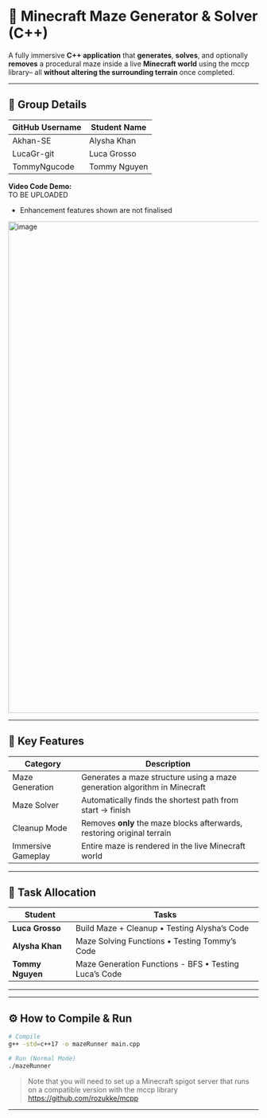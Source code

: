 # 🧩 Minecraft Maze Generator & Solver (C++)

A fully immersive **C++ application** that **generates**, **solves**, and optionally **removes** a procedural maze inside a live **Minecraft world** using the mccp library– all **without altering the surrounding terrain** once completed.



---

## 👥 Group Details

| GitHub Username    | Student Name       |
|--------------------|--------------------|
| Akhan-SE        | Alysha Khan         |
| LucaGr-git         | Luca Grosso         |
| TommyNgucode       | Tommy Nguyen        |

**Video Code Demo:**  
TO BE UPLOADED

- Enhancement features shown are not finalised

<img width="1714" height="987" alt="image" src="https://github.com/user-attachments/assets/09825c62-e3ee-4131-af50-949a27c16fff" />


---

## 🚀 Key Features

| Category               | Description                                                                 |
|------------------------|-----------------------------------------------------------------------------|
| Maze Generation     | Generates a maze structure using a maze generation algorithm in Minecraft   |
| Maze Solver         | Automatically finds the shortest path from start → finish                   |
| Cleanup Mode        | Removes **only** the maze blocks afterwards, restoring original terrain     |
| Immersive Gameplay  | Entire maze is rendered in the live Minecraft world  |


---

## 🎯 Task Allocation

| Student          | Tasks                                                                 |
|------------------|-----------------------------------------------------------------------|
| **Luca Grosso**  | Build Maze + Cleanup  • Testing Alysha’s Code                      |
| **Alysha Khan**  | Maze Solving Functions  • Testing Tommy’s Code                     |
| **Tommy Nguyen** | Maze Generation Functions - BFS  • Testing Luca’s Code                   |

---


---

## ⚙️ How to Compile & Run

```bash
# Compile
g++ -std=c++17 -o mazeRunner main.cpp

# Run (Normal Mode)
./mazeRunner

```

> Note that you will need to set up a Minecraft spigot server that runs on a compatible version with the mccp library
> https://github.com/rozukke/mcpp 

---

